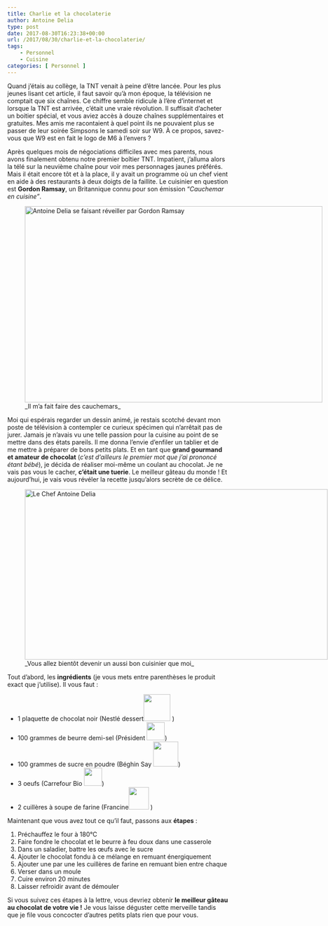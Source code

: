```yaml
---
title: Charlie et la chocolaterie
author: Antoine Delia
type: post
date: 2017-08-30T16:23:38+00:00
url: /2017/08/30/charlie-et-la-chocolaterie/
tags:
    - Personnel
    - Cuisine
categories: [ Personnel ]
---
```

Quand j&#8217;étais au collège, la TNT venait à peine d&#8217;être lancée. Pour les plus jeunes lisant cet article, il faut savoir qu&#8217;à mon époque, la télévision ne comptait que six chaînes. Ce chiffre semble ridicule à l&#8217;ère d&#8217;internet et lorsque la TNT est arrivée, c&#8217;était une vraie révolution. Il suffisait d&#8217;acheter un boitier spécial, et vous aviez accès à douze chaînes supplémentaires et gratuites. Mes amis me racontaient à quel point ils ne pouvaient plus se passer de leur soirée Simpsons le samedi soir sur W9. À ce propos, savez-vous que W9 est en fait le logo de M6 à l&#8217;envers ?

Après quelques mois de négociations difficiles avec mes parents, nous avons finalement obtenu notre premier boîtier TNT. Impatient, j&#8217;alluma alors la télé sur la neuvième chaîne pour voir mes personnages jaunes préférés. Mais il était encore tôt et à la place, il y avait un programme où un chef vient en aide à des restaurants à deux doigts de la faillite. Le cuisinier en question est **Gordon Ramsay**, un Britannique connu pour son émission &#8220;_Cauchemar en cuisine&#8221;_.

<figure style="width: 679px" class="wp-caption aligncenter"><img loading="lazy" class="" src="https://i0.wp.com/i.imgur.com/rMhkavP.png?resize=679%2C448" alt="Antoine Delia se faisant réveiller par Gordon Ramsay" width="679" height="448" data-recalc-dims="1" /><figcaption class="wp-caption-text">_Il m&#8217;a fait faire des cauchemars_</figcaption></figure>

Moi qui espérais regarder un dessin animé, je restais scotché devant mon poste de télévision à contempler ce curieux spécimen qui n&#8217;arrêtait pas de jurer. Jamais je n&#8217;avais vu une telle passion pour la cuisine au point de se mettre dans des états pareils. Il me donna l&#8217;envie d&#8217;enfiler un tablier et de me mettre à préparer de bons petits plats. Et en tant que **grand gourmand et amateur de chocolat** (_c&#8217;est d&#8217;ailleurs le premier mot que j&#8217;ai prononcé étant bébé_), je décida de réaliser moi-même un coulant au chocolat. Je ne vais pas vous le cacher, **c&#8217;était une tuerie**. Le meilleur gâteau du monde ! Et aujourd&#8217;hui, je vais vous révéler la recette jusqu&#8217;alors secrète de ce délice.

<figure style="width: 691px" class="wp-caption aligncenter"><img loading="lazy" class="" src="https://i0.wp.com/i.imgur.com/xwgm6zq.png?resize=691%2C389" alt="Le Chef Antoine Delia" width="691" height="389" data-recalc-dims="1" /><figcaption class="wp-caption-text">_Vous allez bientôt devenir un aussi bon cuisinier que moi_</figcaption></figure>

Tout d&#8217;abord, les **ingrédients** (je vous mets entre parenthèses le produit exact que j&#8217;utilise). Il vous faut :

  * 1 plaquette de chocolat noir (Nestlé dessert<img loading="lazy" class="alignnone" src="https://i0.wp.com/www.leclubnestleantillesguyane.fr/images/produits/_large/tablette-de-chocolat-nestle-dessert-noir.jpg?resize=61%2C61&#038;ssl=1" alt="" width="61" height="61" data-recalc-dims="1" /> )
  * 100 grammes de beurre demi-sel (Président <img loading="lazy" class="" src="https://i0.wp.com/courses.carrefour.fr/static/wlpdatas/display/000/148/128/1481286.jpg?resize=41%2C41" width="41" height="41" data-recalc-dims="1" />)
  * 100 grammes de sucre en poudre (Béghin Say <img loading="lazy" class="" src="https://i0.wp.com/www.beghin-say.fr/sites/default/files/styles/square/public/sucre_en_poudre_doypack_750_visuel_0.png?resize=57%2C57&#038;ssl=1" width="57" height="57" data-recalc-dims="1" />)
  * 3 oeufs (Carrefour Bio <img loading="lazy" class="" src="https://i0.wp.com/d2c1ruin5n6xeg.cloudfront.net/static/wlpdatas/display/000/074/050/740500.jpg?resize=41%2C41&#038;ssl=1" width="41" height="41" data-recalc-dims="1" />)
  * 2 cuillères à soupe de farine (Francine<img loading="lazy" class="" title="" src="https://i0.wp.com/www.carrefour.fr/media/1500x1500/Photosite/PGC/EPICERIE/3068110703232_PHOTOSITE_20180427_044131_0.jpg?resize=46%2C51&#038;ssl=1" width="46" height="51" data-recalc-dims="1" /> )

Maintenant que vous avez tout ce qu&#8217;il faut, passons aux **étapes** :

  1. Préchauffez le four à 180°C
  2. Faire fondre le chocolat et le beurre à feu doux dans une casserole
  3. Dans un saladier, battre les œufs avec le sucre
  4. Ajouter le chocolat fondu à ce mélange en remuant énergiquement
  5. Ajouter une par une les cuillères de farine en remuant bien entre chaque
  6. Verser dans un moule
  7. Cuire environ 20 minutes
  8. Laisser refroidir avant de démouler

Si vous suivez ces étapes à la lettre, vous devriez obtenir **le meilleur gâteau au chocolat de votre vie !** Je vous laisse déguster cette merveille tandis que je file vous concocter d&#8217;autres petits plats rien que pour vous.